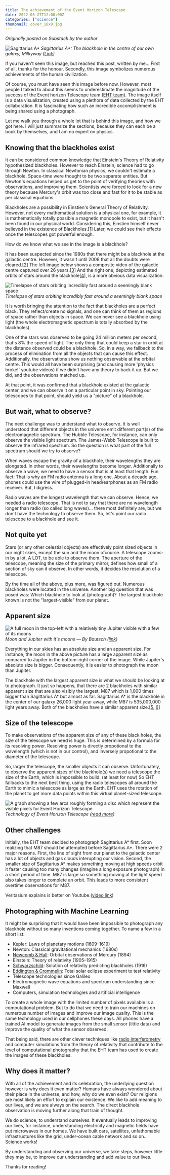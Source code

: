 ```yaml
---
title: The achievement of the Event Horizon Telescope
date: 2022-05-27T12:00:00Z
categories: ["science"]
thumbnail: cover_16x9.jpg
---
```


_Originally posted on Substack by the author_

![Sagittarius A*](first-black-hole-image.webp)
_Sagittarius A\*: The blackhole in the centre of our own galaxy, Milkyway ([Link](https://eventhorizontelescope.org/blog/astronomers-reveal-first-image-black-hole-heart-our-galaxy))_

If you haven't seen this image, but reached this post, written by me… First of all, thanks for the honour. Secondly, this image symbolizes numerous achievements of the human civilization.

Of course, you must have seen this image before now. However, most people I talked to about this seems to underestimate the magnitude of the success of the Event horizon Telescope team ([EHT team](https://eventhorizontelescope.org/)). The image itself is a data visualization, created using a plethora of data collected by the EHT collaboration. It is fascinating how such an incredible accomplishment is being shared using a photograph.

Let me walk you through a whole lot that is behind this image, and how we got here. I will just summarize the sections, because they can each be a book by themselves, and I am no expert on physics.

## Knowing that the blackholes exist

It can be considered common knowledge that Einstein's Theory of Relativity hypothesized blackholes. However to reach Einstein, science had to go through Newton. In classical Newtonian physics, we couldn't estimate a blackhole. Space-time were thought to be two separate entities. But Newton's equations helped us get to the point of verifying theories with observations, and improving them. Scientists were forced to look for a new theory because Mercury's orbit was too close and fast for it to be stable as per classical equations.

Blackholes are a possibility in Einstien's General Theory of Relativity. However, not every mathematical solution is a physical one, for example, it is mathematically totally possible a magnetic monopole to exist, but it hasn't been found in our physical world. Considering this, Einstien himself never believed in the existence of Blackholes.[[1](https://www.jstor.org/stable/1968902?seq=1#page_scan_tab_contents)] Later, we could see their effects once the telescopes got powerful enough.

How do we know what we see in the image is a blackhole?

It has been suspected since the 1980s that there might be a blackhole at the galactic centre. However, it wasn't until 2008 that all the doubts were cleared.[[2](https://www.universetoday.com/22104/beyond-any-reasonable-doubt-a-supermassive-black-hole-lives-in-centre-of-our-galaxy/)] The left image below shows a composite video of the galactic centre captured over 26 years.[[3](https://www.eso.org/public/news/eso1825/)] And the right one, depicting estimated orbits of stars around the blackhole[[4](https://arxiv.org/abs/astro-ph/0502129)], is a more obvious data visualization.

![Timelapse of stars orbiting incredibly fast around a seemingly blank space](stars-orbit.gif)
_Timelapse of stars orbiting incredibly fast around a seemingly blank space_

It is worth bringing the attention to the fact that blackholes are a perfect black. They reflect/create no signals, and one can think of them as regions of space rather than objects in space. We can never see a blackhole using light (the whole electromagnetic spectrum is totally absorbed by the blackholes).

One of the stars was observed to be going 24 million meters per second, that's 8% the speed of light. The only thing that could keep a star in orbit at the distance observed could be a blackhole. So, in a way, we fallback to the process of elimination from all the objects that can cause this effect. Additionally, the observations show us nothing observable at the orbital centre. This would all have been surprising (and causing more 'physics broke!' youtube videos) if we didn't have any theory to back it up. But we did, and the observations matched up.

At that point, it was confirmed that a blackhole existed at the galactic center, and we can observe it on a particular point in sky. Pointing our telescopes to that point, should yield us a "picture" of a blackhole.

## But wait, what to observe?

The next challenge was to understand what to observe. It is well understood that different objects in the universe emit different part(s) of the electromagnetic spectrum. The Hubble Telescope, for instance, can only observe the visible light spectrum. The James-Webb Telescope is built to observe the infrared spectrum. So the question is what part of the full spectrum should we try to observe?

When waves escape the gravity of a blackhole, their wavelengths they are elongated. In other words, their wavelengths become longer. Additionally to observe a wave, we need to have a sensor that is at least that length. Fun fact: That is why an FM radio antenna is a long one. About a decade ago, phones could use the wire of plugged-in head/earphones as an FM radio receiver. But, I digress.

Radio waves are the longest wavelength that we can observe. Hence, we needed a radio telescope. That is not to say that there are no wavelength longer than radio (so called long waves)… there most definitely are, but we don't have the technology to observe them. So, let's point our radio telescope to a blackhole and see it.

## Not quite yet

Stars (or any other celestial objects) are effectively point sized objects in our night skies, except the sun and the moon ofcourse. A telescope zooms-in by a lot, A LOT, to be able to observe them. The aperture of the telescope, meaning the size of the primary mirror, defines how small of a section of sky can it observe. In other words, it decides the resolution of a telescope.

By the time all of the above, plus more, was figured out. Numerous blackholes were located in the universe. Another big question that was posed was: Which blackhole to look at (photograph)? The largest blackhole known is not the "largest-visible" from our planet.

## Apparent size

![A full moon in the top-left with a relatively tiny Jupiter visible with a few of its moons](moon-and-jupiter.jpeg)
_Moon and Jupiter with it's moons — By Bautsch ([link](https://commons.wikimedia.org/w/index.php?curid=57904264))_

Everything in our skies has an absolute size and an apparent size. For instance, the moon in the above picture has a large apparent size as compared to Jupiter in the bottom-right corner of the image. While Jupiter's absolute size is bigger. Consequently, it is easier to photograph the moon than Jupiter.

The blackhole with the largest apparent size is what we should be looking at to photograph. It just so happens, that there are 2 blackholes with similar apparent size that are also visibly the largest. M87 which is 1,000 times bigger than Sagittarius A* but almost as far. Sagittarius A* is the blackhole in the center of our galaxy 26,000 light year away, while M87 is 535,000,000 light years away. Both of the blackholes have a similar apparent size.[[5](https://repository.ubn.ru.nl/bitstream/handle/2066/202545/202545.pdf;jsessionid=447A0675CD41ABEC9DCABBB60C8B52D6?sequence=1), [6](https://www.aanda.org/articles/aa/full_html/2019/05/aa35656-19/aa35656-19.html)]

## Size of the telescope

To make observations of the apparent size of any of these black holes, the size of the telescope we need is huge. This is determined by a formula for its resolving power. Resolving power is directly propotional to the wavelength (which is not in our control), and inversely propotional to the diameter of the telescope.

So, larger the telescope, the smaller objects it can observe. Unfortunately, to observe the apparent sizes of the blackhole(s) we need a telescope the size of the Earth, which is impossible to build. (at least for now) So EHT fallbacks to the next best thing, using the radio telescopes all around the Earth to mimic a telescope as large as the Earth. EHT uses the rotation of the planet to get more data points within this virtual planet-sized telescope.

![A graph showing a few arcs roughly forming a disc which represent the visible pixels for Event Horizon Telescope](eht-view.gif)
_Technology of Event Horizon Telescope ([read more](https://eventhorizontelescope.org/technology))_

## Other challenges

Initially, the EHT team decided to photograph Sagittarius A* first. Soon realizing that M87 should be attempted before Sagittarius A*. There were 2 major reasons. First, the line of sight from our planet to the galactic center has a lot of objects and gas clouds interupting our vision. Second, the smaller size of Sagittarius A\* makes something moving at high speeds orbit it faster causing too many changes (imagine a long exposure photograph) in a short period of time. M87 is large so something moving at the light speed also takes longer to complete an orbit. This leads to more consistent overtime observations for M87.

Veritasium explains is better on Youtube.([video link](https://youtu.be/Q1bSDnuIPbo))

## Photographing with Machine Learning

It might be surprising that it would have been impossible to photograph any blackhole without so many inventions coming together. To name a few in a short list:

- Kepler: Laws of planetary motions (1609–1619)
- Newton: Classical gravitational mechanics (1680s)
- [Newcomb & Hall](https://adsabs.harvard.edu/pdf/1894AJ.....14...49H): Orbital observations of Mercury (1894)
- Einstein: Theory of relativity (1905–1915)
- [Schwarzschild](https://arxiv.org/abs/physics/9905030): Solution of relativity predicting blackholes (1916)
- [Eddington & Crommelin](https://www.science.org/doi/pdf/10.1126/science.50.1301.518): Total solar eclipse experiment to test relativity
- Telescope technologies since Galileo
- Electromagnetic wave equations and spectrum understanding since Maxwell
- Computers, simulation technologies and artificial intelligence

To create a whole image with the limited number of pixels available is a computational problem. But to do that we need to train our machines on numerous number of images and improve our image quality. This is the same technology used in our cellphones these days. All phones have a trained AI model to generate images from the small sensor (little data) and improve the quality of what the sensor observed.

That being said, there are other clever techniques like [radio interferometry](https://public.nrao.edu/interferometry-explained/) and computer simulations from the theory of relativity that contribute to the level of computational photography that the EHT team has used to create the images of these blackholes.

## Why does it matter?

With all of the achievement and its celebration, the underlying question however is why does it even matter? Humans have always wondered about their place in the universe, and how, why do we even exist? Our religions are most likely an effort to explain our existence. We like to add meaning to our lives, and we are always on the search. The direct blackhole observation is moving further along that train of thought.

We do science, to understand ourselves. It eventually leads to improving our lives, for instance, understanding electricity and magnetic fields have put microwaves in our homes. We have built cars, satellites, unfathomable infrastructures like the grid, under-ocean cable network and so on… Science works!

By understanding and observing our universe, we take steps, however little they may be, to improve our understanding and add value to our lives.

Thanks for reading!
